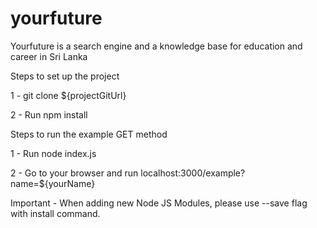 # yourfuture
Yourfuture is a search engine and a knowledge base for education and career in Sri Lanka

Steps to set up the project

1 - git clone ${projectGitUrl}

2 - Run npm install

Steps to run the example GET method

1 - Run node index.js

2 - Go to your browser and run localhost:3000/example?name=${yourName}



Important - When adding new Node JS Modules, please use --save flag with install command.
